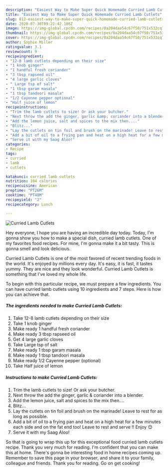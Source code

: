 ```yaml
---
description: "Easiest Way to Make Super Quick Homemade Curried Lamb Cutlets"
title: "Easiest Way to Make Super Quick Homemade Curried Lamb Cutlets"
slug: 812-easiest-way-to-make-super-quick-homemade-curried-lamb-cutlets
date: 2020-07-30T09:22:42.106Z
image: https://img-global.cpcdn.com/recipes/0a204daa54c67f50/751x532cq70/curried-lamb-cutlets-recipe-main-photo.jpg
thumbnail: https://img-global.cpcdn.com/recipes/0a204daa54c67f50/751x532cq70/curried-lamb-cutlets-recipe-main-photo.jpg
cover: https://img-global.cpcdn.com/recipes/0a204daa54c67f50/751x532cq70/curried-lamb-cutlets-recipe-main-photo.jpg
author: Sophie Miller
ratingvalue: 3.1
reviewcount: 9
recipeingredient:
- "12-8 lamb cutlets depending on their size"
- "1 knob ginger"
- "1 handful fresh coriander"
- "3 tbsp rapseed oil"
- "4 large garlic cloves"
- " Large tsp of salt"
- "1 tbsp garam masala"
- "1 tbsp tandoori masala"
- "1/2 Cayenne pepper optional"
- "Half juice of lemon"
recipeinstructions:
- "Trim the lamb cutlets to size! Or ask your butcher."
- "Next throw the add the ginger, garlic &amp; coriander into a blender."
- "Add the lemon juice, salt and spices to the mix then...."
- "Blitz..."
- "Lay the cutlets on tin foil and brush on the marinade! Leave to rest for as long as possible."
- "Add a bit of oil to a frying pan and heat on a high heat for a few minutes each side and on the fat end too! Leave to rest and serve !! Enjoy 😊"
- "Serve it with my Saag Aloo!"
categories:
- Recipe
tags:
- curried
- lamb
- cutlets

katakunci: curried lamb cutlets 
nutrition: 104 calories
recipecuisine: American
preptime: "PT26M"
cooktime: "PT48M"
recipeyield: "2"
recipecategory: Lunch

---
```



![Curried Lamb Cutlets](https://img-global.cpcdn.com/recipes/0a204daa54c67f50/751x532cq70/curried-lamb-cutlets-recipe-main-photo.jpg)

Hey everyone, I hope you are having an incredible day today. Today, I'm gonna show you how to make a special dish, curried lamb cutlets. One of my favorites food recipes. For mine, I'm gonna make it a bit tasty. This is gonna smell and look delicious.



Curried Lamb Cutlets is one of the most favored of recent trending foods in the world. It's enjoyed by millions every day. It's easy, it is fast, it tastes yummy. They are nice and they look wonderful. Curried Lamb Cutlets is something that I've loved my whole life.


To begin with this particular recipe, we must prepare a few ingredients. You can have curried lamb cutlets using 10 ingredients and 7 steps. Here is how you can achieve that.

<!--inarticleads1-->

##### The ingredients needed to make Curried Lamb Cutlets:

1. Take 12-8 lamb cutlets depending on their size
1. Take 1 knob ginger
1. Make ready 1 handful fresh coriander
1. Make ready 3 tbsp rapseed oil
1. Get 4 large garlic cloves
1. Take  Large tsp of salt
1. Make ready 1 tbsp garam masala
1. Make ready 1 tbsp tandoori masala
1. Make ready 1/2 Cayenne pepper (optional)
1. Take Half juice of lemon




<!--inarticleads2-->

##### Instructions to make Curried Lamb Cutlets:

1. Trim the lamb cutlets to size! Or ask your butcher.
1. Next throw the add the ginger, garlic &amp; coriander into a blender.
1. Add the lemon juice, salt and spices to the mix then....
1. Blitz...
1. Lay the cutlets on tin foil and brush on the marinade! Leave to rest for as long as possible.
1. Add a bit of oil to a frying pan and heat on a high heat for a few minutes each side and on the fat end too! Leave to rest and serve !! Enjoy 😊
1. Serve it with my Saag Aloo!




So that is going to wrap this up for this exceptional food curried lamb cutlets recipe. Thank you very much for reading. I'm confident that you can make this at home. There's gonna be interesting food in home recipes coming up. Remember to save this page in your browser, and share it to your family, colleague and friends. Thank you for reading. Go on get cooking!
